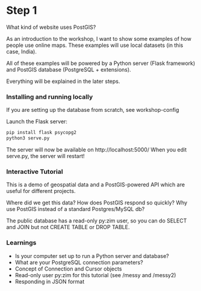 # Step 1

What kind of website uses PostGIS?

As an introduction to the workshop, I want to show some examples of how
people use online maps.  These examples will use local datasets (in this
case, India).

All of these examples will be powered by a Python server (Flask framework)
and PostGIS database (PostgreSQL + extensions).

Everything will be explained in the later steps.

### Installing and running locally

If you are setting up the database from scratch, see workshop-config

Launch the Flask server:

```bash
pip install flask psycopg2
python3 serve.py
```

The server will now be available on http://localhost:5000/
When you edit serve.py, the server will restart!

### Interactive Tutorial

This is a demo of geospatial data and a PostGIS-powered API which are useful for different projects.

Where did we get this data? How does PostGIS respond so quickly? Why use PostGIS
instead of a standard Postgres/MySQL db?

The public database has a read-only py:zim user, so you can do SELECT and JOIN
but not CREATE TABLE or DROP TABLE.

### Learnings

- Is your computer set up to run a Python server and database?
- What are your PostgreSQL connection parameters?
- Concept of Connection and Cursor objects
- Read-only user py:zim for this tutorial (see /messy and /messy2)
- Responding in JSON format
